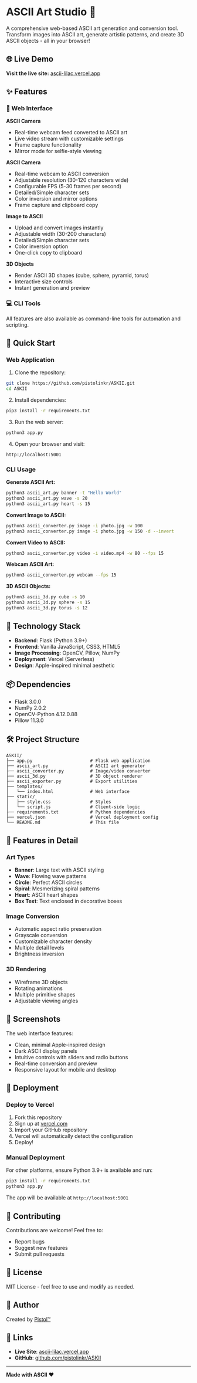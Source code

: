 # ASCII Art Studio 🎨

A comprehensive web-based ASCII art generation and conversion tool. Transform images into ASCII art, generate artistic patterns, and create 3D ASCII objects - all in your browser!

## 🌐 Live Demo

**Visit the live site:** [ascii-lilac.vercel.app](https://ascii-lilac.vercel.app)

## ✨ Features

### 🎯 Web Interface

**ASCII Camera**
- Real-time webcam feed converted to ASCII art
- Live video stream with customizable settings
- Frame capture functionality
- Mirror mode for selfie-style viewing

**ASCII Camera**
- Real-time webcam to ASCII conversion
- Adjustable resolution (30-120 characters wide)
- Configurable FPS (5-30 frames per second)
- Detailed/Simple character sets
- Color inversion and mirror options
- Frame capture and clipboard copy

**Image to ASCII**
- Upload and convert images instantly
- Adjustable width (30-200 characters)
- Detailed/Simple character sets
- Color inversion option
- One-click copy to clipboard

**3D Objects**
- Render ASCII 3D shapes (cube, sphere, pyramid, torus)
- Interactive size controls
- Instant generation and preview

### 💻 CLI Tools

All features are also available as command-line tools for automation and scripting.

## 🚀 Quick Start

### Web Application

1. Clone the repository:
```bash
git clone https://github.com/pistolinkr/ASKII.git
cd ASKII
```

2. Install dependencies:
```bash
pip3 install -r requirements.txt
```

3. Run the web server:
```bash
python3 app.py
```

4. Open your browser and visit:
```
http://localhost:5001
```

### CLI Usage

**Generate ASCII Art:**
```bash
python3 ascii_art.py banner -t "Hello World"
python3 ascii_art.py wave -s 20
python3 ascii_art.py heart -s 15
```

**Convert Image to ASCII:**
```bash
python3 ascii_converter.py image -i photo.jpg -w 100
python3 ascii_converter.py image -i photo.jpg -w 150 -d --invert
```

**Convert Video to ASCII:**
```bash
python3 ascii_converter.py video -i video.mp4 -w 80 --fps 15
```

**Webcam ASCII Art:**
```bash
python3 ascii_converter.py webcam --fps 15
```

**3D ASCII Objects:**
```bash
python3 ascii_3d.py cube -s 10
python3 ascii_3d.py sphere -s 15
python3 ascii_3d.py torus -s 12
```

## 🎨 Technology Stack

- **Backend**: Flask (Python 3.9+)
- **Frontend**: Vanilla JavaScript, CSS3, HTML5
- **Image Processing**: OpenCV, Pillow, NumPy
- **Deployment**: Vercel (Serverless)
- **Design**: Apple-inspired minimal aesthetic

## 📦 Dependencies

- Flask 3.0.0
- NumPy 2.0.2
- OpenCV-Python 4.12.0.88
- Pillow 11.3.0

## 🛠️ Project Structure

```
ASKII/
├── app.py                      # Flask web application
├── ascii_art.py                # ASCII art generator
├── ascii_converter.py          # Image/video converter
├── ascii_3d.py                 # 3D object renderer
├── ascii_exporter.py           # Export utilities
├── templates/
│   └── index.html              # Web interface
├── static/
│   ├── style.css               # Styles
│   └── script.js               # Client-side logic
├── requirements.txt            # Python dependencies
├── vercel.json                 # Vercel deployment config
└── README.md                   # This file
```

## 🌟 Features in Detail

### Art Types

- **Banner**: Large text with ASCII styling
- **Wave**: Flowing wave patterns
- **Circle**: Perfect ASCII circles
- **Spiral**: Mesmerizing spiral patterns
- **Heart**: ASCII heart shapes
- **Box Text**: Text enclosed in decorative boxes

### Image Conversion

- Automatic aspect ratio preservation
- Grayscale conversion
- Customizable character density
- Multiple detail levels
- Brightness inversion

### 3D Rendering

- Wireframe 3D objects
- Rotating animations
- Multiple primitive shapes
- Adjustable viewing angles

## 📸 Screenshots

The web interface features:
- Clean, minimal Apple-inspired design
- Dark ASCII display panels
- Intuitive controls with sliders and radio buttons
- Real-time conversion and preview
- Responsive layout for mobile and desktop

## 🚢 Deployment

### Deploy to Vercel

1. Fork this repository
2. Sign up at [vercel.com](https://vercel.com)
3. Import your GitHub repository
4. Vercel will automatically detect the configuration
5. Deploy!

### Manual Deployment

For other platforms, ensure Python 3.9+ is available and run:

```bash
pip3 install -r requirements.txt
python3 app.py
```

The app will be available at `http://localhost:5001`

## 🤝 Contributing

Contributions are welcome! Feel free to:
- Report bugs
- Suggest new features
- Submit pull requests

## 📄 License

MIT License - feel free to use and modify as needed.

## 👤 Author

Created by [Pistol™](https://github.com/pistolinkr)

## 🔗 Links

- **Live Site**: [ascii-lilac.vercel.app](https://ascii-lilac.vercel.app)
- **GitHub**: [github.com/pistolinkr/ASKII](https://github.com/pistolinkr/ASKII)

---

**Made with ASCII** ❤️
